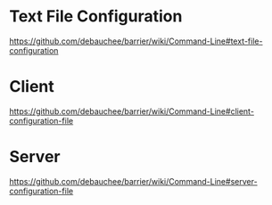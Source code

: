 # Text File Configuration
https://github.com/debauchee/barrier/wiki/Command-Line#text-file-configuration

# Client
https://github.com/debauchee/barrier/wiki/Command-Line#client-configuration-file

# Server
https://github.com/debauchee/barrier/wiki/Command-Line#server-configuration-file
